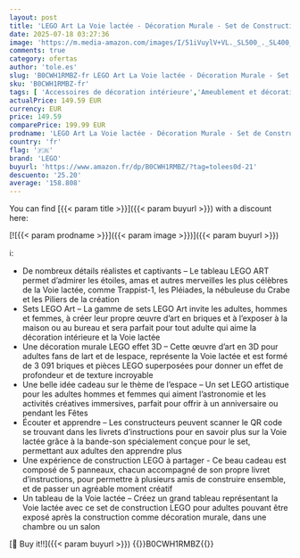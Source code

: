 ```yaml
---
layout: post
title: 'LEGO Art La Voie lactée - Décoration Murale - Set de Construction pour Adultes - Cadeau sur Le Thème de l’Espace et de l’Astronomie - Activité Créative pour Les Passionnés d’Art et de Design 31212'
date: 2025-07-18 03:27:36
image: 'https://m.media-amazon.com/images/I/51iVuylV+VL._SL500_._SL400_.jpg'
comments: true
category: ofertas
author: 'tole.es'
slug: 'B0CWH1RMBZ-fr LEGO Art La Voie lactée - Décoration Murale - Set de...'
sku: 'B0CWH1RMBZ-fr'
tags: [ 'Accessoires de décoration intérieure','Ameublement et décoration','Cuisine et Maison','Décoration de la maison','Décorations murales','lego','🇫🇷', ]
actualPrice: 149.59 EUR
currency: EUR
price: 149.59
comparePrice: 199.99 EUR
prodname: 'LEGO Art La Voie lactée - Décoration Murale - Set de Construction pour Adultes - Cadeau sur Le Thème de l’Espace et de l’Astronomie - Activité Créative pour Les Passionnés d’Art et de Design 31212'
country: 'fr'
flag: '🇫🇷'
brand: 'LEGO'
buyurl: 'https://www.amazon.fr/dp/B0CWH1RMBZ/?tag=tolees0d-21'
descuento: '25.20'
average: '158.808'
---
```


You can find [{{< param title >}}]({{< param buyurl >}}) with a discount here:

[![{{< param prodname >}}]({{< param image >}})]({{< param buyurl >}})

ℹ️:

- De nombreux détails réalistes et captivants – Le tableau LEGO ART permet d’admirer les étoiles, amas et autres merveilles les plus célèbres de la Voie lactée, comme Trappist-1, les Pléiades, la nébuleuse du Crabe et les Piliers de la création
- Sets LEGO Art – La gamme de sets LEGO Art invite les adultes, hommes et femmes, à créer leur propre œuvre d’art en briques et à l’exposer à la maison ou au bureau et sera parfait pour tout adulte qui aime la décoration intérieure et la Voie lactée
- Une décoration murale LEGO effet 3D – Cette œuvre d’art en 3D pour adultes fans de lart et de lespace, représente la Voie lactée et est formé de 3 091 briques et pièces LEGO superposées pour donner un effet de profondeur et de texture incroyable
- Une belle idée cadeau sur le thème de l’espace – Un set LEGO artistique pour les adultes hommes et femmes qui aiment l’astronomie et les activités créatives immersives, parfait pour offrir à un anniversaire ou pendant les Fêtes
- Écouter et apprendre – Les constructeurs peuvent scanner le QR code se trouvant dans les livrets d’instructions pour en savoir plus sur la Voie lactée grâce à la bande-son spécialement conçue pour le set, permettant aux adultes den apprendre plus
- Une expérience de construction LEGO à partager - Ce beau cadeau est composé de 5 panneaux, chacun accompagné de son propre livret d’instructions, pour permettre à plusieurs amis de construire ensemble, et de passer un agréable moment créatif
- Un tableau de la Voie lactée – Créez un grand tableau représentant la Voie lactée avec ce set de construction LEGO pour adultes pouvant être exposé après la construction comme décoration murale, dans une chambre ou un salon

[🛒 Buy it!!]({{< param buyurl >}})
{{<world>}}B0CWH1RMBZ{{</world>}}

